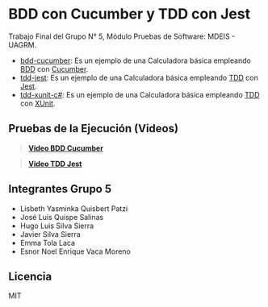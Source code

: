 # BDD con Cucumber y TDD con Jest
Trabajo Final del Grupo N° 5, Módulo Pruebas de Software: MDEIS - UAGRM.

* [bdd-cucumber](/bdd-cucumber): Es un ejemplo de una Calculadora básica empleando [BDD](https://en.wikipedia.org/wiki/Behavior-driven_development) con [Cucumber](https://cucumber.io/docs/cucumber).
* [tdd-jest](/tdd-jest): Es un ejemplo de una Calculadora básica empleando [TDD](https://en.wikipedia.org/wiki/Test-driven_development) con [Jest](https://jestjs.io/docs/getting-started).
* [tdd-xunit-c#](https://github.com/enevaca/demo-bdd-tdd/tree/main/tdd-xunit-c%23): Es un ejemplo de una Calculadora básica empleando [TDD](https://en.wikipedia.org/wiki/Test-driven_development) con [XUnit](https://xunit.net/#documentation).

## Pruebas de la Ejecución (Videos)
>**[Video BDD Cucumber](./bdd-cucumber/readme-assets/bdd-cucumber.mp4)**

>**[Video TDD Jest](./tdd-jest/readme-assets/tdd-jest.mp4)**

## Integrantes Grupo 5

* Lisbeth Yasminka Quisbert Patzi 
* José Luis Quispe Salinas 
* Hugo Luis Silva Sierra 
* Javier Silva Sierra 
* Emma Tola Laca 
* Esnor Noel Enrique Vaca Moreno

## Licencia
MIT
